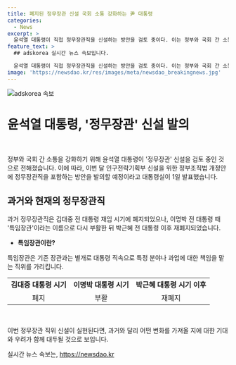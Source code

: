 ```yaml
---
title: 폐지된 정무장관 신설 국회 소통 강화하는 尹 대통령
categories:
  - News
excerpt: >
  윤석열 대통령이 직접 정무장관직을 신설하는 방안을 검토 중이다. 이는 정부와 국회 간 소통을 강화하기 위한 취지로, 이번 달 인구전략기획부 신설을 위한 정부조직법 개정안에 포함될 것으로 전망된다. 정무장관은 김대중 대통령 시절 폐지됐다가 이명박 대통령 때 특임장관으로 부활한 적이 있으며, 박근혜 전 대통령 취임 이후 다시 폐지된 바 있다.
feature_text: >
  ## adskorea 실시간 뉴스 속보입니다.

  윤석열 대통령이 직접 정무장관직을 신설하는 방안을 검토 중이다. 이는 정부와 국회 간 소통을 강화하기 위한 취지로, 이번 달 인구전략기획부 신설을 위한 정부조직법 개정안에 포함될 것으로 전망된다. 정무장관은 김대중 대통령 시절 폐지됐다가 이명박 대통령 때 특임장관으로 부활한 적이 있으며, 박근혜 전 대통령 취임 이후 다시 폐지된 바 있다.
image: 'https://newsdao.kr/res/images/meta/newsdao_breakingnews.jpg'
---
```


<p><img src="https://newsdao.kr/res/images/meta/newsdao_breakingnews.jpg" alt="adskorea 속보" /></p>

<h1 data-ke-size="size30">윤석열 대통령, '정무장관' 신설 발의</h1>

<p data-ke-size="size16">&nbsp;</p>

<p>정부와 국회 간 소통을 강화하기 위해 윤석열 대통령이 '정무장관' 신설을 검토 중인 것으로 전해졌습니다. 이에 따라, 이번 달 인구전략기획부 신설을 위한 정부조직법 개정안에 정무장관직을 포함하는 방안을 발의할 예정이라고 대통령실이 1일 발표했습니다.</p>

<h2 data-ke-size="size26">과거와 현재의 정무장관직</h2>

<p class="assist">과거 정무장관직은 김대중 전 대통령 재임 시기에 폐지되었으나, 이명박 전 대통령 때 '특임장관'이라는 이름으로 다시 부활한 뒤 박근혜 전 대통령 이후 재폐지되었습니다.</p>

<ul>
<li><b>특임장관이란?</b></li>
</ul>

<p class="assist">특임장관은 기존 장관과는 별개로 대통령 직속으로 특정 분야나 과업에 대한 책임을 맡는 직위를 가리킵니다.</p>

<table>
<tbody>
<tr>
<td style="text-align: center; height: 17px;"><b>김대중 대통령 시기</b></td>
<td style="text-align: center; height: 17px;"><b>이명박 대통령 시기</b></td>
<td style="text-align: center; height: 17px;"><b>박근혜 대통령 시기 이후</b></td>
</tr>
<tr>
<td style="text-align: center; height: 17px;">폐지</td>
<td style="text-align: center; height: 17px;">부활</td>
<td style="text-align: center; height: 17px;">재폐지</td>
</tr>
</tbody>
</table>

<p data-ke-size="size16">&nbsp;</p>

<p>이번 정무장관 직위 신설이 실현된다면, 과거와 달리 어떤 변화를 가져올 지에 대한 기대와 우려가 함께 대두될 것으로 보입니다.</p>
실시간 뉴스 속보는, <a href="https://newsdao.kr" rel="dofollow">https://newsdao.kr</a>


